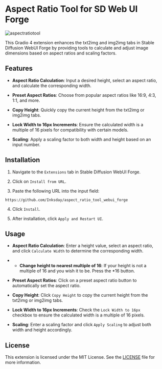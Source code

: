 # Aspect Ratio Tool for SD Web UI Forge

![aspectratiotool](https://github.com/user-attachments/assets/b5a74660-cb8c-4c35-a63e-5f1c876e4758)

This Gradio 4 extension enhances the txt2img and img2img tabs in Stable Diffusion WebUI Forge by providing tools to calculate and adjust image dimensions based on aspect ratios and scaling factors.

## Features

- **Aspect Ratio Calculation**: Input a desired height, select an aspect ratio, and calculate the corresponding width.

- **Preset Aspect Ratios**: Choose from popular aspect ratios like 16:9, 4:3, 1:1, and more.

- **Copy Height**: Quickly copy the current height from the txt2img or img2img tabs.

- **Lock Width to 16px Increments**: Ensure the calculated width is a multiple of 16 pixels for compatibility with certain models.

- **Scaling**: Apply a scaling factor to both width and height based on an input number.

## Installation

1. Navigate to the `Extensions` tab in Stable Diffusion WebUI Forge.

2. Click on `Install from URL`.

3. Paste the following URL into the input field:

```plaintext
https://github.com/Inksday/aspect_ratio_tool_webui_forge
```

4. Click `Install`.

5. After installation, click `Apply and Restart UI`.

## Usage

- **Aspect Ratio Calculation**: Enter a height value, select an aspect ratio, and click `Calculate Width` to determine the corresponding width.

- - **Change height to nearest multiple of 16**: If your height is not a multiple of 16 and you wish it to be. Press the *16 button.

- **Preset Aspect Ratios**: Click on a preset aspect ratio button to automatically set the aspect ratio.

- **Copy Height**: Click `Copy Height` to copy the current height from the txt2img or img2img tabs.

- **Lock Width to 16px Increments**: Check the `Lock Width to 16px` checkbox to ensure the calculated width is a multiple of 16 pixels.

- **Scaling**: Enter a scaling factor and click `Apply Scaling` to adjust both width and height accordingly.

## License

This extension is licensed under the MIT License. See the [LICENSE](LICENSE) file for more information.
